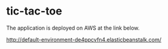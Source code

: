 # tic-tac-toe

The application is deployed on AWS at the link below.

http://default-environment-de4ppcvfn4.elasticbeanstalk.com/
